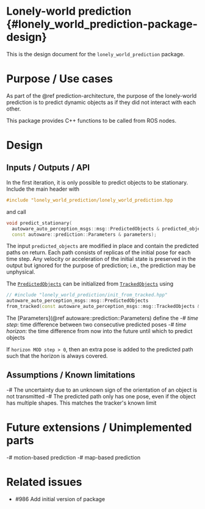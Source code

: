 Lonely-world prediction {#lonely_world_prediction-package-design}
===========

This is the design document for the `lonely_world_prediction` package.


# Purpose / Use cases
<!-- Required -->
<!-- Things to consider:
    - Why did we implement this feature? -->

As part of the @ref prediction-architecture, the purpose of the lonely-world prediction is to
predict dynamic objects as if they did not interact with each other.

This package provides C++ functions to be called from ROS nodes.

# Design
<!-- Required -->
<!-- Things to consider:
    - How does it work? -->

## Inputs / Outputs / API
<!-- Required -->
<!-- Things to consider:
    - How do you use the package / API? -->

In the first iteration, it is only possible to predict objects to be stationary. Include the main header with

```cpp
#include "lonely_world_prediction/lonely_world_prediction.hpp
```

and call

```cpp
void predict_stationary(
  autoware_auto_perception_msgs::msg::PredictedObjects & predicted_objects,
  const autoware::prediction::Parameters & parameters);
```

The input `predicted_objects` are modified in place and contain the predicted paths on return. Each
path consists of replicas of the initial pose for each time step. Any velocity or acceleration of
the initial state is preserved in the output but ignored for the purpose of prediction; i.e., the
prediction may be unphysical.

The
[`PredictedObjects`](https://gitlab.com/autowarefoundation/autoware.auto/autoware_auto_msgs/-/blob/master/autoware_auto_perception_msgs/msg/PredictedObjects.idl)
can be initialized from
[`TrackedObjects`](https://gitlab.com/autowarefoundation/autoware.auto/autoware_auto_msgs/-/blob/master/autoware_auto_perception_msgs/msg/TrackedObjects.idl)
using

```cpp
// #include "lonely_world_prediction/init_from_tracked.hpp"
autoware_auto_perception_msgs::msg::PredictedObjects
from_tracked(const autoware_auto_perception_msgs::msg::TrackedObjects &);
```

The [Parameters](@ref autoware::prediction::Parameters) define the
-# *time step*: time difference between two consecutive predicted poses
-# *time horizon*: the time difference from now into the future until which to predict objects

If `horizon MOD step > 0`, then an extra pose is added to the predicted path such that the
horizon is always covered.

## Assumptions / Known limitations
<!-- Required -->
-# The uncertainty due to an unknown sign of the orientation of an object is not transmitted
-# The predicted path only has one pose, even if the object has multiple shapes. This matches the tracker's known limit

<!-- ## Inner-workings / Algorithms -->
<!-- If applicable -->


<!-- ## Error detection and handling -->
<!-- Required -->


<!-- # Security considerations -->
<!-- Required -->
<!-- Things to consider:
- Spoofing (How do you check for and handle fake input?)
- Tampering (How do you check for and handle tampered input?)
- Repudiation (How are you affected by the actions of external actors?).
- Information Disclosure (Can data leak?).
- Denial of Service (How do you handle spamming?).
- Elevation of Privilege (Do you need to change permission levels during execution?) -->


<!-- # References / External links -->
<!-- Optional -->


# Future extensions / Unimplemented parts
<!-- Optional -->
-# motion-based prediction
-# map-based prediction

# Related issues
<!-- Required -->

- #986 Add initial version of package
